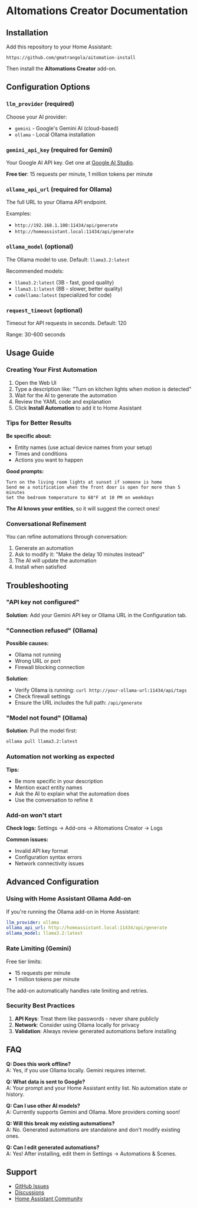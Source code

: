 # AItomations Creator Documentation

## Installation

Add this repository to your Home Assistant:

```
https://github.com/gmatrangola/aitomation-install
```

Then install the **AItomations Creator** add-on.

## Configuration Options

### `llm_provider` (required)

Choose your AI provider:
- `gemini` - Google's Gemini AI (cloud-based)
- `ollama` - Local Ollama installation

### `gemini_api_key` (required for Gemini)

Your Google AI API key. Get one at [Google AI Studio](https://makersuite.google.com/app/apikey).

**Free tier**: 15 requests per minute, 1 million tokens per minute

### `ollama_api_url` (required for Ollama)

The full URL to your Ollama API endpoint.

Examples:
- `http://192.168.1.100:11434/api/generate`
- `http://homeassistant.local:11434/api/generate`

### `ollama_model` (optional)

The Ollama model to use. Default: `llama3.2:latest`

Recommended models:
- `llama3.2:latest` (3B - fast, good quality)
- `llama3.1:latest` (8B - slower, better quality)
- `codellama:latest` (specialized for code)

### `request_timeout` (optional)

Timeout for API requests in seconds. Default: 120

Range: 30-600 seconds

## Usage Guide

### Creating Your First Automation

1. Open the Web UI
2. Type a description like: "Turn on kitchen lights when motion is detected"
3. Wait for the AI to generate the automation
4. Review the YAML code and explanation
5. Click **Install Automation** to add it to Home Assistant

### Tips for Better Results

**Be specific about:**
- Entity names (use actual device names from your setup)
- Times and conditions
- Actions you want to happen

**Good prompts:**
```
Turn on the living room lights at sunset if someone is home
Send me a notification when the front door is open for more than 5 minutes
Set the bedroom temperature to 68°F at 10 PM on weekdays
```

**The AI knows your entities**, so it will suggest the correct ones!

### Conversational Refinement

You can refine automations through conversation:
1. Generate an automation
2. Ask to modify it: "Make the delay 10 minutes instead"
3. The AI will update the automation
4. Install when satisfied

## Troubleshooting

### "API key not configured"

**Solution**: Add your Gemini API key or Ollama URL in the Configuration tab.

### "Connection refused" (Ollama)

**Possible causes:**
- Ollama not running
- Wrong URL or port
- Firewall blocking connection

**Solution**: 
- Verify Ollama is running: `curl http://your-ollama-url:11434/api/tags`
- Check firewall settings
- Ensure the URL includes the full path: `/api/generate`

### "Model not found" (Ollama)

**Solution**: Pull the model first:
```bash
ollama pull llama3.2:latest
```

### Automation not working as expected

**Tips:**
- Be more specific in your description
- Mention exact entity names
- Ask the AI to explain what the automation does
- Use the conversation to refine it

### Add-on won't start

**Check logs:**
Settings → Add-ons → AItomations Creator → Logs

**Common issues:**
- Invalid API key format
- Configuration syntax errors
- Network connectivity issues

## Advanced Configuration

### Using with Home Assistant Ollama Add-on

If you're running the Ollama add-on in Home Assistant:

```yaml
llm_provider: ollama
ollama_api_url: http://homeassistant.local:11434/api/generate
ollama_model: llama3.2:latest
```

### Rate Limiting (Gemini)

Free tier limits:
- 15 requests per minute
- 1 million tokens per minute

The add-on automatically handles rate limiting and retries.

### Security Best Practices

1. **API Keys**: Treat them like passwords - never share publicly
2. **Network**: Consider using Ollama locally for privacy
3. **Validation**: Always review generated automations before installing

## FAQ

**Q: Does this work offline?**  
A: Yes, if you use Ollama locally. Gemini requires internet.

**Q: What data is sent to Google?**  
A: Your prompt and your Home Assistant entity list. No automation state or history.

**Q: Can I use other AI models?**  
A: Currently supports Gemini and Ollama. More providers coming soon!

**Q: Will this break my existing automations?**  
A: No. Generated automations are standalone and don't modify existing ones.

**Q: Can I edit generated automations?**  
A: Yes! After installing, edit them in Settings → Automations & Scenes.

## Support

- [GitHub Issues](https://github.com/gmatrangola/AItomation/issues)
- [Discussions](https://github.com/gmatrangola/AItomation/discussions)
- [Home Assistant Community](https://community.home-assistant.io/)